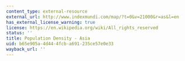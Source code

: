 ```yaml
---
content_type: external-resource
external_url: http://www.indexmundi.com/map/?t=0&v=21000&r=as&l=en
has_external_license_warning: true
license: https://en.wikipedia.org/wiki/All_rights_reserved
status: ''
title: Population Density - Asia
uid: b65e905a-4d44-4fcb-a691-235ce57e0e33
wayback_url: ''
---
```

